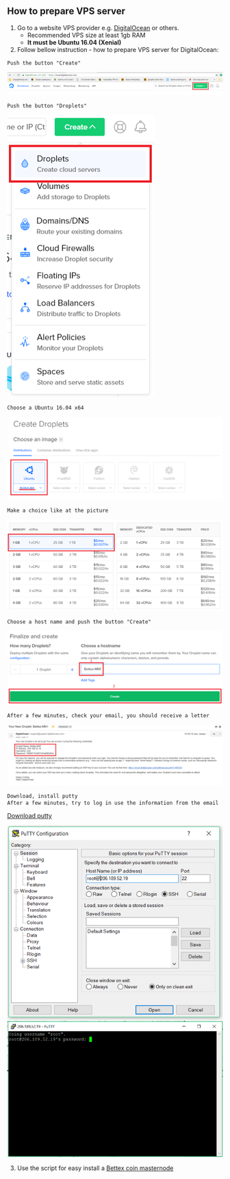 ## How to prepare VPS server

1. Go to a website VPS provider e.g. [DigitalOcean](https://m.do.co/c/da2cd5eff34d) or others.
   - Recommended VPS size at least 1gb RAM
   - **It must be Ubuntu 16.04 (Xenial)**
2. Follow bellow instruction - how to prepare VPS server for DigitalOcean:
```
Push the button "Create"
```
![Alt text](https://github.com/bettexproject/bettexnodescript/blob/master/icons/1.png)

```
Push the button "Droplets"
```
![Alt text](https://github.com/bettexproject/bettexnodescript/blob/master/icons/2.png)

```
Сhoose a Ubuntu 16.04 x64
```
![Alt text](https://github.com/bettexproject/bettexnodescript/blob/master/icons/3.png)

```
Make a choice like at the picture
```
![Alt text](https://github.com/bettexproject/bettexnodescript/blob/master/icons/4.png)

```
Choose a host name and push the button "Create"
```
![Alt text](https://github.com/bettexproject/bettexnodescript/blob/master/icons/5.png)

```
After a few minutes, check your email, you should receive a letter
```
![Alt text](https://github.com/bettexproject/bettexnodescript/blob/master/icons/6.png)

```
Download, install putty
After a few minutes, try to log in use the information from the email
```
[Download putty](https://www.chiark.greenend.org.uk/~sgtatham/putty/latest.html)

![Alt text](https://github.com/bettexproject/bettexnodescript/blob/master/icons/7.png)
![Alt text](https://github.com/bettexproject/bettexnodescript/blob/master/icons/8.png)

3. Use the script for easy install a [Bettex coin masternode](https://github.com/bettexproject/bettexnodescript)
